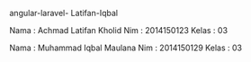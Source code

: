 angular-laravel- Latifan-Iqbal

Nama 	: Achmad Latifan Kholid 
Nim 	: 2014150123
Kelas 	: 03 

Nama 	: Muhammad Iqbal Maulana
Nim 	: 2014150129
Kelas 	: 03 